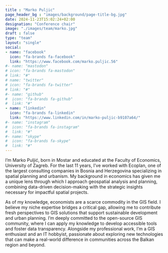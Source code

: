 ```yaml
---
title : "Marko Puljic"
page_header_bg : "images/background/page-title-bg.jpg"
date: 2024-11-23T15:02:24+02:00
designation: "Conference chair"
image: "./images/team/marko.jpg"
draft : false
type: "team"
layout: "single"
social:
- name: "facebook"
  icon: "fa-brands fa-facebook"
  link: "https://www.facebook.com/marko.puljic.56"
#- name: "mastodon"
# icon: "fa-brands fa-mastodon"
# link: "#"
# name: "twitter"
# icon: "fa-brands fa-twitter"
# link: "#"
#- name: "github"
#  icon: "fa-brands fa-github"
#  link: "#"
- name: "linkedin"
  icon: "fa-brands fa-linkedin"
  link: "https://www.linkedin.com/in/marko-puljic-b9107a64/"
#- name: "instagram"
#  icon: "fa-brands fa-instagram"
#  link: "#"
#- name: "skype"
#  icon: "fa-brands fa-skype"
#  link: "#"
---
```


I’m Marko Puljić, born in Mostar and educated at the Faculty of Economics,
University of Zagreb. For the last 11 years, I’ve worked with Ecoplan, one of
the largest consulting companies in Bosnia and Herzegovina specializing in
spatial planning and urbanism. My background in economics has given me a unique
lens through which I approach geospatial analysis and planning, combining
data-driven decision-making with the strategic insights necessary for impactful
spatial projects.

As of my knowledge, economists are a scarce commodity in the GIS field. I
believe my niche expertise bridges a critical gap, allowing me to contribute
fresh perspectives to GIS solutions that support sustainable development and
urban planning. I’m deeply committed to the open-source GIS community, where
I can apply my knowledge to develop accessible tools and foster data
transparency. Alongside my professional work, I’m a GIS enthusiast and an
IT hobbyist, passionate about exploring new technologies that can make a
real-world difference in communities across the Balkan region and beyond.
